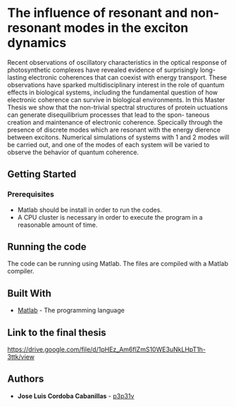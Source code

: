 
# The influence of resonant and non-resonant modes in the exciton dynamics
Recent observations of oscillatory characteristics in the optical response of photosynthetic complexes have revealed evidence of surprisingly long-lasting electronic coherences that can coexist with energy transport. These observations have sparked multidisciplinary interest in the role of quantum effects in biological systems, including the fundamental question of how electronic coherence can survive in biological environments. In this Master Thesis we show that the non-trivial spectral structures of protein uctuations can generate disequilibrium processes that lead to the spon-
taneous creation and maintenance of electronic coherence. Specically through the presence of discrete modes which are resonant with the energy dierence between excitons. Numerical simulations of systems with 1 and 2 modes will be carried out, and one of the modes of each system will be varied to observe the behavior of quantum coherence.
## Getting Started



### Prerequisites

* Matlab should be install in order to run the codes.
* A CPU cluster is necessary in order to execute the program in a reasonable amount of time.



## Running the code

The code can be running using Matlab. The files are compiled with a Matlab compiler.


## Built With

* [Matlab](https://www.mathworks.com/products/matlab-online.html) - The programming language
## Link to the final thesis

https://drive.google.com/file/d/1pHEz_Am6flZmS10WE3uNkLHpT1h-3ttk/view

## Authors

* **Jose Luis Cordoba Cabanillas** -  [p3p31v](https://github.com/p3p31v)
